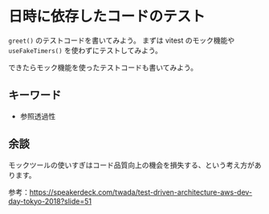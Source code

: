 # 日時に依存したコードのテスト

`greet()` のテストコードを書いてみよう。
まずは vitest のモック機能や `useFakeTimers()` を使わずにテストしてみよう。

できたらモック機能を使ったテストコードも書いてみよう。

## キーワード

- 参照透過性

## 余談

モックツールの使いすぎはコード品質向上の機会を損失する、という考え方があります。

参考：https://speakerdeck.com/twada/test-driven-architecture-aws-dev-day-tokyo-2018?slide=51
